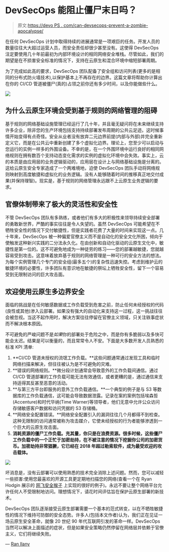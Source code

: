 # DevSecOps 能阻止僵尸末日吗？

> 原文:[https://devo PS . com/can-devsecops-prevent-a-zombie-apocalypse/](https://devops.com/can-devsecops-prevent-a-zombie-apocalypse/)

在任何 DevSecOps 计划中取得持续的进展通常是一项艰巨的任务。开发人员的数量往往大大超过运营人员，而安全责任却很少甚至没有。这使得 DevSecOps 注定要使用几十年前最初为内部环境设计的相同网络安全堆栈。尽管如此，我们的期望是在不损害安全标准的情况下，支持在云原生和混合环境中缩短部署周期。

为了完成如此高的要求，DevSecOps 团队配备了安全组和访问列表(更多的是相同的分布式防火墙技术),以保护基本上不再存在的边界。这篇文章将帮助你计算出在你的 CI/CD 管道被僵尸(真的)占领之前你还有多少时间，以及你能做些什么。

![](../Images/8c064ff20ac99692a21b7dc00b7afed8.png)

## **为什么云原生环境会受到基于规则的网络管理的阻碍**

基于规则的网络基础设施管理已经运行了几十年，并且毫无疑问将在未来继续支持许多企业，除非您的生产环境包括支持持续部署发布周期的公共云足迹。这时候事情开始变得有点奇怪。安全从业者没有放弃二元边界前提(内部与外部)并完全重新定义它，而是在公共云中重新创建了多个虚拟化边界。理论上，您至少可以启动与您运行的实例一样多的外围设备。不幸的是，在一个外围环境中运行良好的相同网络规则在拥有数百个支持动态变化需求的实例的虚拟化环境中会失效。事实上，云的本质是由应用层的业务逻辑驱动的，应用层在设计上与网络基础设施是分离的。这给云原生安全专家造成了一个两难境地，迫使 DevSecOps 团队手动将网络规则映射到高度敏捷和虚拟化的业务逻辑。没有人能够随着时间的推移真正地交付成果(并保持理智)。现实是，基于规则的网络管理永远跟不上云原生业务逻辑的要求。

## 官僚体制带来了极大的灵活性和安全性

不管 DevSecOps 团队有多熟练，或者他们有多大的积极性来领导持续安全部署的勇敢新世界，严酷的事实往往是令人失望的。虽然 DevSecOps 可能希望在不牺牲安全性的情况下交付敏捷性，但是实践者花费了大量的时间来实现这一点。几十年来，DevSecOps 被一种偏爱官僚主义而不是自动化的安全文化所困，倾向于使触发这种新兴实践的二分法永久化。在由创新和自动化驱动的云原生文化中，敏捷性是第一位的。这不可避免地成为一种徒劳的练习——您的部署越敏捷，您就越容易受到攻击。这意味着放弃基于规则的网络管理是一种可行的安全方法的想法。为每个实例管理几个专门的安全组(最多五个)的复杂性迅速失控。考虑到维护云的敏捷环境的必要性，许多团队有意识地在敏捷的祭坛上牺牲安全性，留下一个容易受到无限制访问的巨大攻击面。

## **欢迎使用云原生多边界安全**

面临的挑战是在任何敏感数据或工作负载受到危害之前，防止任何未经授权的代码(良性或其他)渗入云部署。如果没有强大的自动化来支持这一过程，这一挑战往往会被忽视。当这不起作用时，解决方案往往停留在官僚主义领域，只关注轶事症状而不解决根本原因。

不可避免的严峻问题不是*如果*你的部署处于危险之中，而是你有多脆弱以及多快可能会太迟。结果是可以衡量的，而且常常令人不安。下面是大多数开发人员熟悉的标准 KPI 清单:

1.  **CI/CD 管道未授权的流氓工作负载。**这些问题通常通过发现工具和临时网络扫描来解决，但往往被认为是不可避免的灾难。
2.  **错误的网络规则。**微分段计划通常会导致意外的工作负载间通信。通过 CI/CD 管道部署的工作负载可能无法有效通信，或者更糟的是，通过通信来支持适得其反甚至恶意的活动。
3.  **与第三方平台即服务的意外工作负载通信。**一个典型的例子是与 S3 等数据库的工作负载通信，这可能会导致数据泄露。记录在案的案例包括埃森哲(Accenture)和时代华纳(Time Warner)等领导者，他们无意中允许公众访问存储敏感客户数据和访问凭据的 S3 存储桶。
4.  **网络安全配置错误。**网络安全配置引入的漏洞往往几个月都得不到检查。这种无限制的访问通常被称为攻击媒介，它使未经授权的行为者能够渗透到一个巨大的云原生攻击面。
5.  **消耗资源的僵尸工作负载。充其量，你只是在浪费资源。很多时候，这些僵尸工作负载中的一个正忙于加密劫持，在不被注意的情况下挖掘你公司的加密货币。加密劫持非常猖獗，它已经在 2018 年超过勒索软件，成为最受欢迎的攻击载体。**

![](../Images/26412f4274809d46a4cd5a5d9f23c690.png)

坏消息是，没有云部署可以使用熟悉的技术完全消除上述问题。然而，您可以减轻一些损害:使用您最喜欢的开源工具更定期地扫描您的网络(查看一个在 Ryan Hodgin 展示的 [网飞安全猴子](https://www.slideshare.net/RyanHodgin/netflix-security-monkey-overview/13?src=clipshare) 上实现的很好的例子)。永远不要让整个网络平台允许任何人不受限制地访问。理想情况下，请花时间评估旨在保护云原生部署的新技术。

DevSecOps 团队逐渐接受云原生部署需要一个基本的范式转变，以在不牺牲敏捷性的情况下维持可防御的安全态势。许多人(包括本文作者)认为，我们正在见证一场云原生安全革命，就像 20 世纪 90 年代互联网引发的革命一样。DevSecOps 当然可以解决上面描述的症状，但是如果安全策略仍然停留在网络层并依赖于官僚主义，它们将继续失败。

— [Ran Ilany](https://devops.com/author/ran-ilany/)